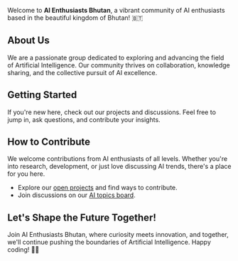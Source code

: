 Welcome to **AI Enthusiasts Bhutan**, a vibrant community of AI enthusiasts based in the beautiful kingdom of Bhutan! 🇧🇹

## About Us

We are a passionate group dedicated to exploring and advancing the field of Artificial Intelligence. Our community thrives on collaboration, knowledge sharing, and the collective pursuit of AI excellence.

<!-- ## What Sets Us Apart

- **Passionate Community:** Our members are driven by a genuine passion for AI. We love what we do, and it reflects in our projects and discussions.

- **Diverse Perspectives:** Hailing from the culturally rich landscape of Bhutan, our community brings diverse perspectives to the AI landscape. We celebrate the uniqueness each member contributes.

- **Continuous Learning:** In the rapidly evolving field of AI, we prioritize continuous learning. Whether you're a seasoned professional or just starting, there's always room to grow and explore new horizons.
--->
## Getting Started

If you're new here, check out our projects and discussions. Feel free to jump in, ask questions, and contribute your insights.

<!-- ### Join the Conversation

- 🌐 Connect with us on our [Community Forum](#).
- 🐦 Follow us on [Twitter](#) for the latest updates.
-->
## How to Contribute

We welcome contributions from AI enthusiasts of all levels. Whether you're into research, development, or just love discussing AI trends, there's a place for you here.

- Explore our [open projects](#) and find ways to contribute.
- Join discussions on our [AI topics board](#).

## Let's Shape the Future Together!

Join AI Enthusiasts Bhutan, where curiosity meets innovation, and together, we'll continue pushing the boundaries of Artificial Intelligence. Happy coding! 🤖✨

